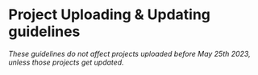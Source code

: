 # Project Uploading & Updating guidelines
*These guidelines do not affect projects uploaded before May 25th 2023, unless those projects get updated.*

